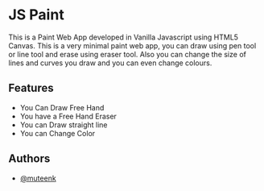 
# JS Paint

This is a Paint Web App developed in Vanilla Javascript using HTML5 Canvas. This is a very minimal paint web app, you can draw using pen tool or line tool and erase using eraser tool. Also you can change the size of lines and curves you draw and you can even change colours.


## Features

- You Can Draw Free Hand
- You have a Free Hand Eraser
- You can Draw straight line
- You can Change Color

  
## Authors

- [@muteenk](https://www.github.com/muteenk)

  
